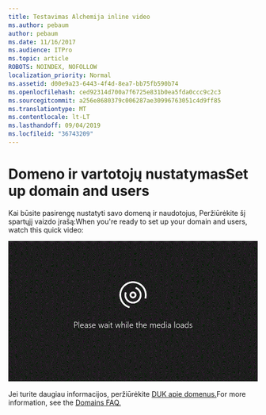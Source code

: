 ```yaml
---
title: Testavimas Alchemija inline video
ms.author: pebaum
author: pebaum
ms.date: 11/16/2017
ms.audience: ITPro
ms.topic: article
ROBOTS: NOINDEX, NOFOLLOW
localization_priority: Normal
ms.assetid: d00e9a23-6443-4f4d-8ea7-bb75fb590b74
ms.openlocfilehash: ced92314d700a7f6725e831b0ea5fda0ccc9c2c3
ms.sourcegitcommit: a256e8680379c006287ae30996763051c4d9ff85
ms.translationtype: MT
ms.contentlocale: lt-LT
ms.lasthandoff: 09/04/2019
ms.locfileid: "36743209"
---
```

# <a name="set-up-domain-and-users"></a><span data-ttu-id="d7ecf-102">Domeno ir vartotojų nustatymas</span><span class="sxs-lookup"><span data-stu-id="d7ecf-102">Set up domain and users</span></span>

<span data-ttu-id="d7ecf-103">Kai būsite pasirengę nustatyti savo domeną ir naudotojus, Peržiūrėkite šį spartųjį vaizdo įrašą:</span><span class="sxs-lookup"><span data-stu-id="d7ecf-103">When you're ready to set up your domain and users, watch this quick video:</span></span>
  
![Jūsų naršyklė nepalaiko vaizdo įrašų.](media/MSN_Video_Widget.gif)
  
<span data-ttu-id="d7ecf-106">Jei turite daugiau informacijos, peržiūrėkite [DUK apie domenus.](https://docs.microsoft.com/office365/admin/setup/domains-faq)</span><span class="sxs-lookup"><span data-stu-id="d7ecf-106">For more information, see the [Domains FAQ.](https://docs.microsoft.com/office365/admin/setup/domains-faq)</span></span>
  

